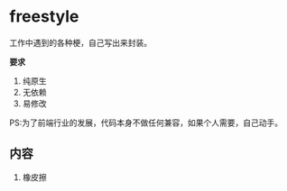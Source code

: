 # freestyle

工作中遇到的各种梗，自己写出来封装。

**要求**

1. 纯原生
2. 无依赖
3. 易修改

PS:为了前端行业的发展，代码本身不做任何兼容，如果个人需要，自己动手。

## 内容

1. 橡皮擦